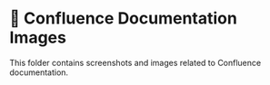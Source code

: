 # 📂 Confluence Documentation Images
This folder contains screenshots and images related to Confluence documentation.
